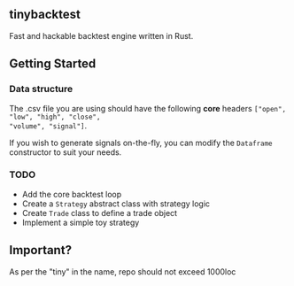 ## tinybacktest

Fast and hackable backtest engine written in Rust.

## Getting Started

### Data structure

The .csv file you are using should have the following __core__ headers <code>["open", "low", "high", "close", "volume", "signal"]</code>.<br>

If you wish to generate signals on-the-fly, you can modify the <code>Dataframe</code> constructor to suit your needs.

### TODO

* Add the core backtest loop
* Create a <code>Strategy</code> abstract class with strategy logic
* Create <code>Trade</code> class to define a trade object
* Implement a simple toy strategy

## Important?

As per the "tiny" in the name, repo should not exceed 1000loc

